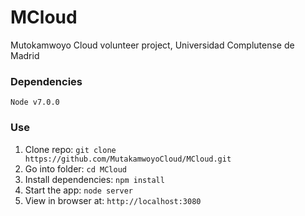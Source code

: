 # MCloud
Mutokamwoyo Cloud  volunteer project, Universidad Complutense de Madrid



### Dependencies
    Node v7.0.0
    
    
### Use
1. Clone repo: `git clone https://github.com/MutakamwoyoCloud/MCloud.git`
2. Go into folder: `cd MCloud`
3. Install dependencies: `npm install`
4. Start the app: `node server`
5. View in browser at: `http://localhost:3080`

  
  
